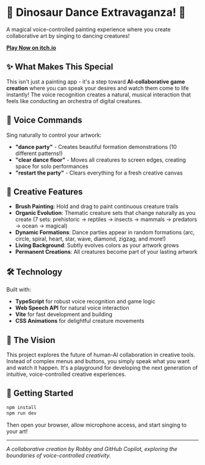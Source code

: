 # 🦕 Dinosaur Dance Extravaganza! 🎤

A magical voice-controlled painting experience where you create collaborative art by singing to dancing creatures!

**[Play Now on itch.io](https://rranshous.itch.io/dinosaur-dance-extravaganza)**

## ✨ What Makes This Special

This isn't just a painting app - it's a step toward **AI-collaborative game creation** where you can speak your desires and watch them come to life instantly! The voice recognition creates a natural, musical interaction that feels like conducting an orchestra of digital creatures.

## 🎵 Voice Commands

Sing naturally to control your artwork:

- **"dance party"** - Creates beautiful formation demonstrations (10 different patterns!)
- **"clear dance floor"** - Moves all creatures to screen edges, creating space for solo performances  
- **"restart the party"** - Clears everything for a fresh creative canvas

## 🎨 Creative Features

- **Brush Painting**: Hold and drag to paint continuous creature trails
- **Organic Evolution**: Thematic creature sets that change naturally as you create (7 sets: prehistoric → reptiles → insects → mammals → predators → ocean → magical)
- **Dynamic Formations**: Dance parties appear in random formations (arc, circle, spiral, heart, star, wave, diamond, zigzag, and more!)
- **Living Background**: Subtly evolves colors as your artwork grows
- **Permanent Creations**: All creatures become part of your lasting artwork

## 🛠️ Technology

Built with:
- **TypeScript** for robust voice recognition and game logic
- **Web Speech API** for natural voice interaction  
- **Vite** for fast development and building
- **CSS Animations** for delightful creature movements

## 🚀 The Vision

This project explores the future of human-AI collaboration in creative tools. Instead of complex menus and buttons, you simply speak what you want and watch it happen. It's a playground for developing the next generation of intuitive, voice-controlled creative experiences.

## 🎯 Getting Started

```bash
npm install
npm run dev
```

Then open your browser, allow microphone access, and start singing to your art!

---

*A collaborative creation by Robby and GitHub Copilot, exploring the boundaries of voice-controlled creativity.*